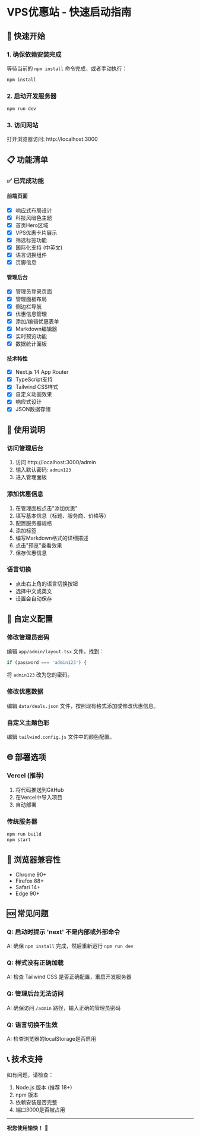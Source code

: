 # VPS优惠站 - 快速启动指南

## 🚀 快速开始

### 1. 确保依赖安装完成
等待当前的 `npm install` 命令完成，或者手动执行：
```bash
npm install
```

### 2. 启动开发服务器
```bash
npm run dev
```

### 3. 访问网站
打开浏览器访问: http://localhost:3000

## 📋 功能清单

### ✅ 已完成功能

#### 前端页面
- [x] 响应式布局设计
- [x] 科技风暗色主题
- [x] 首页Hero区域
- [x] VPS优惠卡片展示
- [x] 筛选标签功能
- [x] 国际化支持 (中英文)
- [x] 语言切换组件
- [x] 页脚信息

#### 管理后台
- [x] 管理员登录页面
- [x] 管理面板布局
- [x] 侧边栏导航
- [x] 优惠信息管理
- [x] 添加/编辑优惠表单
- [x] Markdown编辑器
- [x] 实时预览功能
- [x] 数据统计面板

#### 技术特性
- [x] Next.js 14 App Router
- [x] TypeScript支持
- [x] Tailwind CSS样式
- [x] 自定义动画效果
- [x] 响应式设计
- [x] JSON数据存储

## 🎯 使用说明

### 访问管理后台
1. 访问 http://localhost:3000/admin
2. 输入默认密码: `admin123`
3. 进入管理面板

### 添加优惠信息
1. 在管理面板点击"添加优惠"
2. 填写基本信息（标题、服务商、价格等）
3. 配置服务器规格
4. 添加标签
5. 编写Markdown格式的详细描述
6. 点击"预览"查看效果
7. 保存优惠信息

### 语言切换
- 点击右上角的语言切换按钮
- 选择中文或英文
- 设置会自动保存

## 🔧 自定义配置

### 修改管理员密码
编辑 `app/admin/layout.tsx` 文件，找到：
```typescript
if (password === 'admin123') {
```
将 `admin123` 改为您的密码。

### 修改优惠数据
编辑 `data/deals.json` 文件，按照现有格式添加或修改优惠信息。

### 自定义主题色彩
编辑 `tailwind.config.js` 文件中的颜色配置。

## 🌐 部署选项

### Vercel (推荐)
1. 将代码推送到GitHub
2. 在Vercel中导入项目
3. 自动部署

### 传统服务器
```bash
npm run build
npm start
```

## 📱 浏览器兼容性
- Chrome 90+
- Firefox 88+
- Safari 14+
- Edge 90+

## 🆘 常见问题

### Q: 启动时提示 'next' 不是内部或外部命令
A: 确保 `npm install` 完成，然后重新运行 `npm run dev`

### Q: 样式没有正确加载
A: 检查 Tailwind CSS 是否正确配置，重启开发服务器

### Q: 管理后台无法访问
A: 确保访问 `/admin` 路径，输入正确的管理员密码

### Q: 语言切换不生效
A: 检查浏览器的localStorage是否启用

## 📞 技术支持
如有问题，请检查：
1. Node.js 版本 (推荐 18+)
2. npm 版本
3. 依赖安装是否完整
4. 端口3000是否被占用

---
**祝您使用愉快！** 🎉